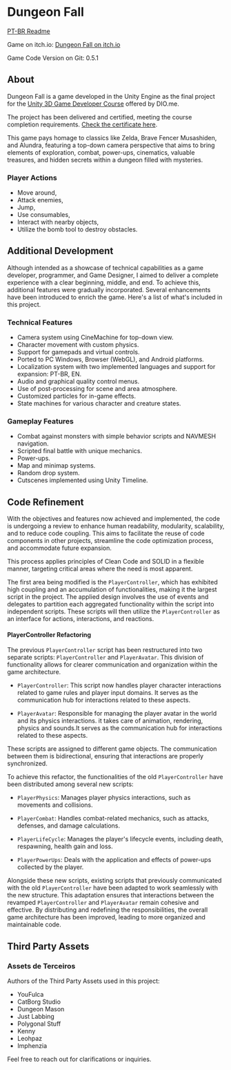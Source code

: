 # Dungeon Fall
[PT-BR Readme](readme_PT_BR.md)

Game on itch.io: [Dungeon Fall on itch.io](https://bragadavi.itch.io/dungeon-fall)

Game Code Version on Git: 0.5.1

## About

Dungeon Fall is a game developed in the Unity Engine as the final project for the [Unity 3D Game Developer Course](https://www.dio.me/curso-unity-3d) offered by DIO.me.

The project has been delivered and certified, meeting the course completion requirements. [Check the certificate here](https://www.dio.me/certificate/94C79951/share).

This game pays homage to classics like Zelda, Brave Fencer Musashiden, and Alundra, featuring a top-down camera perspective that aims to bring elements of exploration, combat, power-ups, cinematics, valuable treasures, and hidden secrets within a dungeon filled with mysteries.

### Player Actions

- Move around,
- Attack enemies,
- Jump,
- Use consumables,
- Interact with nearby objects,
- Utilize the bomb tool to destroy obstacles.

## Additional Development

Although intended as a showcase of technical capabilities as a game developer, programmer, and Game Designer, I aimed to deliver a complete experience with a clear beginning, middle, and end. To achieve this, additional features were gradually incorporated. Several enhancements have been introduced to enrich the game. Here's a list of what's included in this project.

### Technical Features

- Camera system using CineMachine for top-down view.
- Character movement with custom physics.
- Support for gamepads and virtual controls.
- Ported to PC Windows, Browser (WebGL), and Android platforms.
- Localization system with two implemented languages and support for expansion: PT-BR, EN.
- Audio and graphical quality control menus.
- Use of post-processing for scene and area atmosphere.
- Customized particles for in-game effects.
- State machines for various character and creature states.

### Gameplay Features

- Combat against monsters with simple behavior scripts and NAVMESH navigation.
- Scripted final battle with unique mechanics.
- Power-ups.
- Map and minimap systems.
- Random drop system.
- Cutscenes implemented using Unity Timeline.

## Code Refinement

With the objectives and features now achieved and implemented, the code is undergoing a review to enhance human readability, modularity, scalability, and to reduce code coupling. This aims to facilitate the reuse of code components in other projects, streamline the code optimization process, and accommodate future expansion.

This process applies principles of Clean Code and SOLID in a flexible manner, targeting critical areas where the need is most apparent.

The first area being modified is the `PlayerController`, which has exhibited high coupling and an accumulation of functionalities, making it the largest script in the project. The applied design involves the use of events and delegates to partition each aggregated functionality within the script into independent scripts. These scripts will then utilize the `PlayerController` as an interface for actions, interactions, and reactions.

#### PlayerController Refactoring

The previous `PlayerController` script has been restructured into two separate scripts: `PlayerController` and `PlayerAvatar`. This division of functionality allows for clearer communication and organization within the game architecture.

- `PlayerController`: This script now handles player character interactions related to game rules and player input domains. It serves as the communication hub for interactions related to these aspects.

- `PlayerAvatar`: Responsible for managing the player avatar in the world and its physics interactions. it takes care of animation, rendering, physics and sounds.It serves as the communication hub for interactions related to these aspects.

These scripts are assigned to different game objects. The communication between them is bidirectional, ensuring that interactions are properly synchronized.

To achieve this refactor, the functionalities of the old `PlayerController` have been distributed among several new scripts:

- `PlayerPhysics`: Manages player physics interactions, such as movements and collisions.

- `PlayerCombat`: Handles combat-related mechanics, such as attacks, defenses, and damage calculations.

- `PlayerLifeCycle`: Manages the player's lifecycle events, including death, respawning, health gain and loss.

- `PlayerPowerUps`: Deals with the application and effects of power-ups collected by the player.

Alongside these new scripts, existing scripts that previously communicated with the old `PlayerController` have been adapted to work seamlessly with the new structure. This adaptation ensures that interactions between the revamped `PlayerController` and `PlayerAvatar` remain cohesive and effective. By distributing and redefining the responsibilities, the overall game architecture has been improved, leading to more organized and maintainable code.

## Third Party Assets

### Assets de Terceiros

Authors of the Third Party Assets used in this project:

- YouFulca
- CatBorg Studio
- Dungeon Mason
- Just Labbing
- Polygonal Stuff
- Kenny
- Leohpaz
- Imphenzia


Feel free to reach out for clarifications or inquiries.
